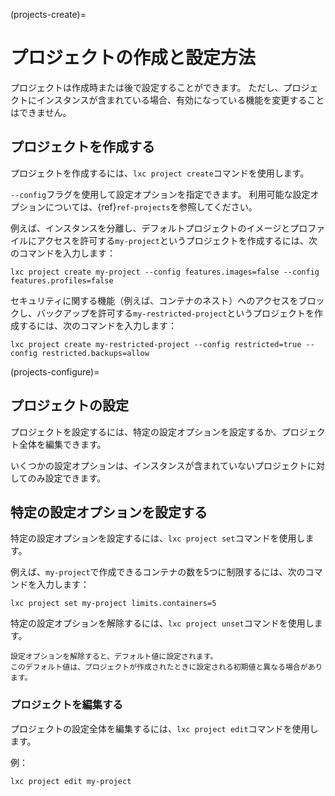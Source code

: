 (projects-create)=
# プロジェクトの作成と設定方法

プロジェクトは作成時または後で設定することができます。
ただし、プロジェクトにインスタンスが含まれている場合、有効になっている機能を変更することはできません。

## プロジェクトを作成する

プロジェクトを作成するには、`lxc project create`コマンドを使用します。

`--config`フラグを使用して設定オプションを指定できます。
利用可能な設定オプションについては、{ref}`ref-projects`を参照してください。

例えば、インスタンスを分離し、デフォルトプロジェクトのイメージとプロファイルにアクセスを許可する`my-project`というプロジェクトを作成するには、次のコマンドを入力します：

    lxc project create my-project --config features.images=false --config features.profiles=false

セキュリティに関する機能（例えば、コンテナのネスト）へのアクセスをブロックし、バックアップを許可する`my-restricted-project`というプロジェクトを作成するには、次のコマンドを入力します：

    lxc project create my-restricted-project --config restricted=true --config restricted.backups=allow

(projects-configure)=
## プロジェクトの設定
プロジェクトを設定するには、特定の設定オプションを設定するか、プロジェクト全体を編集できます。

いくつかの設定オプションは、インスタンスが含まれていないプロジェクトに対してのみ設定できます。

## 特定の設定オプションを設定する

特定の設定オプションを設定するには、`lxc project set`コマンドを使用します。

例えば、`my-project`で作成できるコンテナの数を5つに制限するには、次のコマンドを入力します：

    lxc project set my-project limits.containers=5

特定の設定オプションを解除するには、`lxc project unset`コマンドを使用します。

```{note}
設定オプションを解除すると、デフォルト値に設定されます。
このデフォルト値は、プロジェクトが作成されたときに設定される初期値と異なる場合があります。
```

### プロジェクトを編集する

プロジェクトの設定全体を編集するには、`lxc project edit`コマンドを使用します。

例：

    lxc project edit my-project
